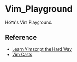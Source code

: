 # Vim_Playground

HoYa's Vim Playground.

## Reference

* [Learn Vimscript the Hard Way](http://learnvimscriptthehardway.stevelosh.com/)
* [Vim Casts](http://vimcasts.org/episodes/)
